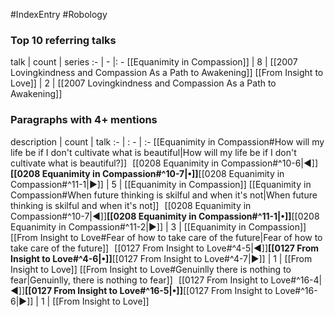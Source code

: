 #IndexEntry #Robology

### Top 10 referring talks
talk | count | series
:- | - |: -
[[Equanimity in Compassion]] | 8 | [[2007 Lovingkindness and Compassion As a Path to Awakening]]
[[From Insight to Love]] | 2 | [[2007 Lovingkindness and Compassion As a Path to Awakening]]

### Paragraphs with 4+ mentions
description | count | talk
:- | : - | :-
[[Equanimity in Compassion#How will my life be if I don't cultivate what is beautiful\|How will my life be if I don't cultivate what is beautiful?]] &nbsp;&nbsp;[[0208 Equanimity in Compassion#^10-6\|◀]]**[[0208 Equanimity in Compassion#^10-7\|•]]**[[0208 Equanimity in Compassion#^11-1\|▶]] | 5 | [[Equanimity in Compassion]]
[[Equanimity in Compassion#When future thinking is skilful and when it's not\|When future thinking is skilful and when it's not]] &nbsp;&nbsp;[[0208 Equanimity in Compassion#^10-7\|◀]]**[[0208 Equanimity in Compassion#^11-1\|•]]**[[0208 Equanimity in Compassion#^11-2\|▶]] | 3 | [[Equanimity in Compassion]]
[[From Insight to Love#Fear of how to take care of the future\|Fear of how to take care of the future]] &nbsp;&nbsp;[[0127 From Insight to Love#^4-5\|◀]]**[[0127 From Insight to Love#^4-6\|•]]**[[0127 From Insight to Love#^4-7\|▶]] | 1 | [[From Insight to Love]]
[[From Insight to Love#Genuinlly there is nothing to fear\|Genuinlly, there is nothing to fear]] &nbsp;&nbsp;[[0127 From Insight to Love#^16-4\|◀]]**[[0127 From Insight to Love#^16-5\|•]]**[[0127 From Insight to Love#^16-6\|▶]] | 1 | [[From Insight to Love]]


